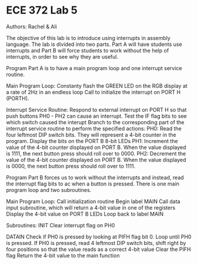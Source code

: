 # ECE 372 Lab 5
Authors: Rachel & Ali

The objective of this lab is to introduce using interrupts in assembly language. 
The lab is divided into two parts. Part A will have students use interrupts and Part B will force
students to work without the help of interrupts, in order to see why they are useful. 

Program Part A is to have a main program loop and one interrupt service routine.

Main Program Loop:
Constanty flash the GREEN LED on the RGB display at a rate of 2Hz in an endless loop
Call to initialize the interrupt on PORT H (PORTH).

Interrupt Service Routine:
Respond to external interrupt on PORT H so that push buttons PH0 - PH2 can cause an interrupt.
Test the IF flag bits to see which switch caused the interupt
Branch to the corresponding part of the interrupt service routine to perform the specified actions:
PH0: Read the four leftmost DIP switch bits. They will represent a 4-bit counter in the program.
Display the bits on the PORT B 8-bit LEDs
PH1: Increment the value of the 4-bit counter displayed on PORT B. When the value displayed is 1111,
the next button press should roll over to 0000.
PH2: Decrement the value of the 4-bit counter displayed on PORT B. When the value displayed is 0000,
the next button press should roll over to 1111.


Program Part B forces us to work without the interrupts and instead, read the interrupt flag bits
to ac when a button is pressed. There is one main program loop and two subroutines.

Main Program Loop:
Call initialization routine
Begin label MAIN
Call data input subroutine, which will return a 4-bit value in one of the registers
Display the 4-bit value on PORT B LEDs
Loop back to label MAIN

Subroutines:
INIT
Clear interrupt flag on PH0

DATAIN
Check if PH0 is pressed by looking at PIFH flag bit 0. Loop until PH0 is pressed.
If PH0 is pressed, read 4 leftmost DIP switch bits, shift right by four positions so that the value
reads as a correct 4-bit value
Clear the PIFH flag
Return the 4-bit value to the main function
